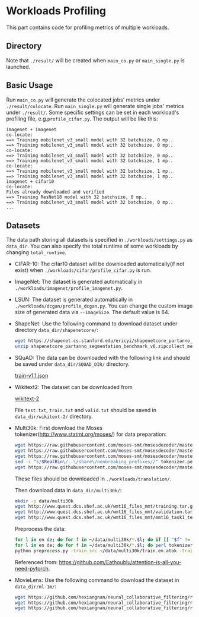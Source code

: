 # Workloads Profiling

This part contains code for profiling metrics of multiple workloads.

## Directory
Note that `./result/` will be created when `main_co.py` or `main_single.py` is launched.

## Basic Usage
Run `main_co.py` will generate the colocated jobs' metrics under `./result/colocate`. Run `main_single.py` will generate single jobs' metrics under `./result/`. Some specific settings can be set in each workload's profiling file, e.g.`profile_cifar.py`. The output will be like this:
```
imagenet + imagenet
co-locate:
==> Training mobilenet_v3_small model with 32 batchsize, 0 mp..
==> Training mobilenet_v3_small model with 32 batchsize, 0 mp..
co-locate:
==> Training mobilenet_v3_small model with 32 batchsize, 0 mp..
==> Training mobilenet_v3_small model with 32 batchsize, 1 mp..
co-locate:
==> Training mobilenet_v3_small model with 32 batchsize, 1 mp..
==> Training mobilenet_v3_small model with 32 batchsize, 1 mp..
imagenet + cifar10
co-locate:
Files already downloaded and verified
==> Training ResNet18 model with 32 batchsize, 0 mp..
==> Training mobilenet_v3_small model with 32 batchsize, 0 mp..
...
```

## Datasets
The data path storing all datasets is specified in `./workloads/settings.py` as `data_dir`. You can also specify the total runtime of some workloads by changing `total_runtime`.


- CIFAR-10: The cifar10 dataset will be downloaded automatically(if not exist) when `./workloads/cifar/profile_cifar.py` is run.

- ImageNet: The dataset is generated automatically in `./workloads/imagenet/profile_imagenet.py`.

- LSUN: The dataset is generated automatically in `./workloads/dcgan/profile_dcgan.py`. You can change the custom image size of generated data via `--imageSize`. The default value is 64.

- ShapeNet: Use the following command to download dataset under directory `data_dir/shapenetcore/`:

    ```bash
    wget https://shapenet.cs.stanford.edu/ericyi/shapenetcore_partanno_segmentation_benchmark_v0.zip --no-check-certificate
    unzip shapenetcore_partanno_segmentation_benchmark_v0.zipcollect_metric/workloadspointnet.pytorch.

- SQuAD: The data can be downloaded with the following link and should be saved under `data_dir/SQUAD_DIR/` directory.

    [train-v1.1.json](https://rajpurkar.github.io/SQuAD-explorer/dataset/train-v1.1.json)

- Wikitext2: The dataset can be downloaded from 

    [wikitext-2](https://github.com/pytorch/examples/tree/main/word_language_model/data/wikitext-2)

    File `test.txt`, `train.txt` and `valid.txt` should be saved in `data_dir/wikitext-2/` directory.

- Multi30k: First download the Moses tokenizer(http://www.statmt.org/moses/) for data preparation:
    ```bash
    wget https://raw.githubusercontent.com/moses-smt/mosesdecoder/master/scripts/tokenizer/tokenizer.perl
    wget https://raw.githubusercontent.com/moses-smt/mosesdecoder/master/scripts/share/nonbreaking_prefixes/nonbreaking_prefix.de
    wget https://raw.githubusercontent.com/moses-smt/mosesdecoder/master/scripts/share/nonbreaking_prefixes/nonbreaking_prefix.en
    sed -i "s/$RealBin\/..\/share\/nonbreaking_prefixes//" tokenizer.perl
    wget https://raw.githubusercontent.com/moses-smt/mosesdecoder/master/scripts/generic/multi-bleu.perl
    ```
    These files should be downloaded in `./workloads/translation/`.

    Then download data in `data_dir/multi30k/`:
    ```bash
    mkdir -p data/multi30k
    wget http://www.quest.dcs.shef.ac.uk/wmt16_files_mmt/training.tar.gz &&  tar -xf training.tar.gz -C data/multi30k && rm training.tar.gz
    wget http://www.quest.dcs.shef.ac.uk/wmt16_files_mmt/validation.tar.gz && tar -xf validation.tar.gz -C data/multi30k && rm validation.tar.gz
    wget http://www.quest.dcs.shef.ac.uk/wmt16_files_mmt/mmt16_task1_test.tar.gz && tar -xf mmt16_task1_test.tar.gz -C data/multi30k && rm mmt16_task1_test.tar.gz
    ```
    Preprocess the data:
    ```bash
    for l in en de; do for f in ~/data/multi30k/*.$l; do if [[ "$f" != *"test"* ]]; then sed -i "$ d" $f; fi;  done; done
    for l in en de; do for f in ~/data/multi30k/*.$l; do perl tokenizer.perl -a -no-escape -l $l -q  < $f > $f.atok; done; done
    python preprocess.py -train_src ~/data/multi30k/train.en.atok -train_tgt ~/data/multi30k/train.de.atok -valid_src ~/data/multi30k/val.en.atok -valid_tgt ~/data/multi30k/val.de.atok -save_data ~/data/multi30k.atok.low.pt
    ```
    Referenced from: https://github.com/Eathoublu/attention-is-all-you-need-pytorch.

- MovieLens: Use the following command to download the dataset in `data_dir/ml-1m/`:
    ```bash
    wget https://github.com/hexiangnan/neural_collaborative_filtering/raw/master/Data/ml-1m.test.negative
    wget https://github.com/hexiangnan/neural_collaborative_filtering/raw/master/Data/ml-1m.test.rating
    wget https://github.com/hexiangnan/neural_collaborative_filtering/raw/master/Data/ml-1m.train.rating
    ```